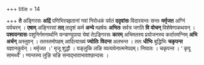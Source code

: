 +++
title = 14

+++
**ते** अङ्गिरसः **अद्रिं** पणिभिरपहृतानां गवां निरोधकं पर्वतं **ददृवांसः** विदारयन्तः सन्तः **मर्मृजत** अग्निं पर्यचरन् । **एषाम्** अङ्गिरसां **तत्** तादृशं कर्म **अन्ये** महर्षयः **अभितः** सर्वत्र जगति **वि** **वोचन्** विशेषेणाकथयन् । **पश्वयन्त्रासः** पशुनिर्गमनार्थानि यन्त्राण्युपाया येषां तेऽङ्गिरसः **कारम्** अभिमतस्य प्रयोजनस्य कर्तारमग्निम् **अभि** **अर्चन्** अस्तुवन् । ततस्तमोपहम् आदित्याख्यं **ज्योतिः** **विदन्त** अलभन्त । ततः **धीभिः** बुद्धिभिः **चकृपन्त** यज्ञानकुर्वन् । मर्मृजत ।' मृजू शुद्धौ । यङ्लुकि लङि व्यत्ययेनात्मनेपदम्। निघातः । चकृपन्त ।  ‘ कृपू सामर्थ्ये'। ण्यन्तस्य लुङि चङि सन्वद्भावाभावश्छान्दसः ।
